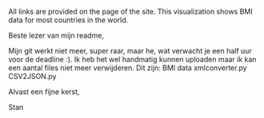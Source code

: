 All links are provided on the page of the site.
This visualization shows BMI data for most countries in the world.

Beste lezer van mijn readme,

Mijn git werkt niet meer, super raar, maar he, wat verwacht je een half uur voor de deadline :). Ik heb het wel handmatig kunnen uploaden maar ik kan een aantal files niet meer verwijderen. Dit zijn: 
BMI data
xmlconverter.py
CSV2JSON.py

Alvast een fijne kerst,

Stan
